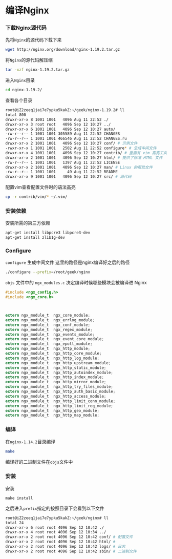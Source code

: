 # 编译Nginx

### 下载Nginx源代码

先将`Nginx`的源代码下载下来
```bash
wget http://nginx.org/download/nginx-1.19.2.tar.gz
```

将`Nginx`的源代码解压缩
```bash
tar -xzf nginx-1.19.2.tar.gz
```

进入`Nginx`目录
```bash
cd nginx-1.19.2/
```

查看各个目录
```bash
root@iZ2zeeq1jai7e7ypku5kakZ:~/geek/nginx-1.19.2# ll
total 800
drwxr-xr-x 8 1001 1001   4096 Aug 11 22:52 ./
drwxr-xr-x 3 root root   4096 Sep 12 10:27 ../
drwxr-xr-x 6 1001 1001   4096 Sep 12 10:27 auto/
-rw-r--r-- 1 1001 1001 305589 Aug 11 22:52 CHANGES
-rw-r--r-- 1 1001 1001 466546 Aug 11 22:52 CHANGES.ru
drwxr-xr-x 2 1001 1001   4096 Sep 12 10:27 conf/ # 示例文件
-rwxr-xr-x 1 1001 1001   2502 Aug 11 22:52 configure* # 生成中间文件
drwxr-xr-x 4 1001 1001   4096 Sep 12 10:27 contrib/ # 里面有 vim 高亮工具
drwxr-xr-x 2 1001 1001   4096 Sep 12 10:27 html/ # 提供了标准 HTML 文件
-rw-r--r-- 1 1001 1001   1397 Aug 11 22:52 LICENSE
drwxr-xr-x 2 1001 1001   4096 Sep 12 10:27 man/ # Linux 的帮助文件
-rw-r--r-- 1 1001 1001     49 Aug 11 22:52 README
drwxr-xr-x 9 1001 1001   4096 Sep 12 10:27 src/ # 源代码
```

配置vim查看配置文件时的语法高亮
```bash
cp -r contrib/vim/* ~/.vim/
```

### 安装依赖

安装所需的第三方依赖
```bash
apt-get install libpcre3 libpcre3-dev
apt-get install zlib1g-dev
```

### Configure

`configure` 生成中间文件 这里的路径是nginx编译好之后的路径
```bash
./configure --prefix=/root/geek/nginx
```

`objs` 文件中的 `ngx_modules.c` 决定编译时候哪些模块会被编译进 Nginx

```c
#include <ngx_config.h>
#include <ngx_core.h>



extern ngx_module_t  ngx_core_module;
extern ngx_module_t  ngx_errlog_module;
extern ngx_module_t  ngx_conf_module;
extern ngx_module_t  ngx_regex_module;
extern ngx_module_t  ngx_events_module;
extern ngx_module_t  ngx_event_core_module;
extern ngx_module_t  ngx_epoll_module;
extern ngx_module_t  ngx_http_module;
extern ngx_module_t  ngx_http_core_module;
extern ngx_module_t  ngx_http_log_module;
extern ngx_module_t  ngx_http_upstream_module;
extern ngx_module_t  ngx_http_static_module;
extern ngx_module_t  ngx_http_autoindex_module;
extern ngx_module_t  ngx_http_index_module;
extern ngx_module_t  ngx_http_mirror_module;
extern ngx_module_t  ngx_http_try_files_module;
extern ngx_module_t  ngx_http_auth_basic_module;
extern ngx_module_t  ngx_http_access_module;
extern ngx_module_t  ngx_http_limit_conn_module;
extern ngx_module_t  ngx_http_limit_req_module;
extern ngx_module_t  ngx_http_geo_module;
extern ngx_module_t  ngx_http_map_module;
```

### 编译

在`nginx-1.14.2`目录编译
```bash
make
```

编译好的二进制文件在`objs`文件中

### 安装

安装
```
make install
```

之后进入`prefix`指定的按照目录下会看到以下文件

```bash
root@iZ2zeeq1jai7e7ypku5kakZ:~/geek/nginx# ll
total 24
drwxr-xr-x 6 root root 4096 Sep 12 10:42 ./
drwxr-xr-x 4 root root 4096 Sep 12 10:34 ../
drwxr-xr-x 2 root root 4096 Sep 12 10:42 conf/ # 配置文件
drwxr-xr-x 2 root root 4096 Sep 12 10:42 html/ # 
drwxr-xr-x 2 root root 4096 Sep 12 10:42 logs/ # 日志
drwxr-xr-x 2 root root 4096 Sep 12 10:42 sbin/ # 二进制文件
```